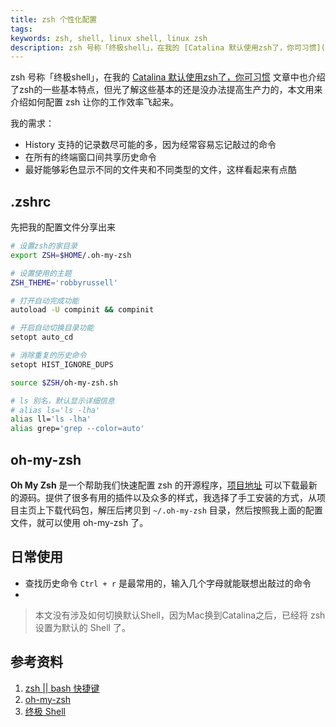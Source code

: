 ```yaml
---
title: zsh 个性化配置
tags: 
keywords: zsh, shell, linux shell, linux zsh
description: zsh 号称「终极shell」，在我的 [Catalina 默认使用zsh了，你可习惯](https://www.edulinks.cn/2020/07/18/20200718-zsh-and-bash/) 文章中也介绍了zsh的一些基本特点，但光了解这些基本的还是没办法提高生产力的，本文用来介绍如何配置 zsh 让你的工作效率飞起来。
---
```


zsh 号称「终极shell」，在我的 [Catalina 默认使用zsh了，你可习惯](https://www.edulinks.cn/2020/07/18/20200718-zsh-and-bash/) 文章中也介绍了zsh的一些基本特点，但光了解这些基本的还是没办法提高生产力的，本文用来介绍如何配置 zsh 让你的工作效率飞起来。

我的需求：

* History 支持的记录数尽可能的多，因为经常容易忘记敲过的命令
* 在所有的终端窗口间共享历史命令
* 最好能够彩色显示不同的文件夹和不同类型的文件，这样看起来有点酷

## .zshrc

先把我的配置文件分享出来

```sh
# 设置zsh的家目录
export ZSH=$HOME/.oh-my-zsh

# 设置使用的主题
ZSH_THEME='robbyrussell'

# 打开自动完成功能
autoload -U compinit && compinit

# 开启自动切换目录功能
setopt auto_cd

# 消除重复的历史命令
setopt HIST_IGNORE_DUPS

source $ZSH/oh-my-zsh.sh

# ls 别名，默认显示详细信息
# alias ls='ls -lha'
alias ll='ls -lha'
alias grep='grep --color=auto'
```

## oh-my-zsh

**Oh My Zsh** 是一个帮助我们快速配置 zsh 的开源程序，[项目地址](https://github.com/ohmyzsh/ohmyzsh) 可以下载最新的源码。提供了很多有用的插件以及众多的样式，我选择了手工安装的方式，从项目主页上下载代码包，解压后拷贝到 `~/.oh-my-zsh` 目录，然后按照我上面的配置文件，就可以使用 oh-my-zsh 了。

## 日常使用

* 查找历史命令 `Ctrl + r` 是最常用的，输入几个字母就能联想出敲过的命令
* 

> 本文没有涉及如何切换默认Shell，因为Mac换到Catalina之后，已经将 zsh 设置为默认的 Shell 了。

## 参考资料

1. [zsh || bash 快捷键](https://www.jianshu.com/p/eeee90f27bcc)
2. [oh-my-zsh](https://github.com/ohmyzsh/ohmyzsh)
3. [终极 Shell](http://macshuo.com/?p=676)

